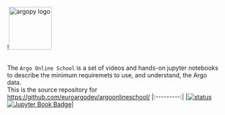 !<img src="https://raw.githubusercontent.com/euroargodev/argoonlineschool/master/images/logoAoS.png" alt="argopy logo" width="100"/>

<br> The ``Argo Online School``  is a set of videos and hands-on jupyter notebooks to describe the minimum requiremets to use, and understand, the Argo data. <br> This is the source repository for https://github.com/euroargodev/argoonlineschool/ 
|:---------:|
|[![status](https://jose.theoj.org/papers/b66eaed8751b3adb6f2f4ad146380818/status.svg)](https://jose.theoj.org/papers/b66eaed8751b3adb6f2f4ad146380818) [![Jupyter Book Badge](https://jupyterbook.org/badge.svg)](<github.com/euroargodev/argoonlineschool/>)|
